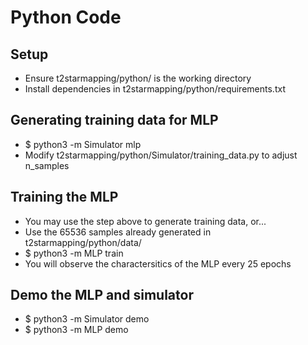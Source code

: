 # Python Code

## Setup

-   Ensure t2starmapping/python/ is the working directory
-   Install dependencies in t2starmapping/python/requirements.txt

## Generating training data for MLP

-   $ python3 -m Simulator mlp
-   Modify t2starmapping/python/Simulator/training_data.py to adjust n_samples

## Training the MLP

-   You may use the step above to generate training data, or...
-   Use the 65536 samples already generated in t2starmapping/python/data/
-   $ python3 -m MLP train
-   You will observe the charactersitics of the MLP every 25 epochs

## Demo the MLP and simulator

-   $ python3 -m Simulator demo
-   $ python3 -m MLP demo

